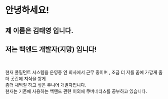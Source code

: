 <br />

# 안녕하세요!

## 제 이름은 김태영 입니다.

## **저는 백엔드 개발자(지망) 입니다!**

<br />

현재 풀필먼트 시스템을 운영중 인 회사에서 근무 중이며 , 조금 더 저를 꿈에 가깝게 좀더 곳간에 지식을 쌓게
<br> 좀더 채찍질 하고 싶은 주니어 개발자입니다.
<br> 현재는 기존에 사용하는 백엔드 관련 이외에 쿠버네티스를 공부하고 있습니다.

<br />

